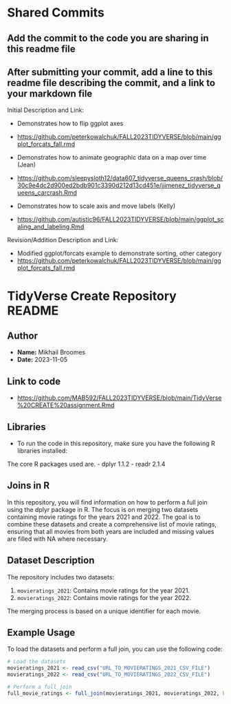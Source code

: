 # Shared Commits
## Add the commit to the code you are sharing in this readme file
## After submitting your commit, add a line to this readme file describing the commit, and a link to your markdown file

Initial Description and Link: 
* Demonstrates how to flip ggplot axes
* https://github.com/peterkowalchuk/FALL2023TIDYVERSE/blob/main/ggplot_forcats_fall.rmd
* Demonstrates how to animate geographic data on a map over time (Jean)
* https://github.com/sleepysloth12/data607_tidyverse_queens_crash/blob/30c9e4dc2d900ed2bdb901c3390d212d13cd451e/jjimenez_tidyverse_queens_carcrash.Rmd

* Demonstrates how to scale axis and move labels (Kelly)
* https://github.com/autistic96/FALL2023TIDYVERSE/blob/main/ggplot_scaling_and_labeling.Rmd

Revision/Addition Description and Link:
* Modified ggplot/forcats example to demonstrate sorting, other category
* https://github.com/peterkowalchuk/FALL2023TIDYVERSE/blob/main/ggplot_forcats_fall.rmd
# TidyVerse Create Repository README

## Author
- **Name:** Mikhail Broomes
- **Date:** 2023-11-05

## Link to code 
- https://github.com/MAB592/FALL2023TIDYVERSE/blob/main/TidyVerse%20CREATE%20assignment.Rmd

## Libraries
- To run the code in this repository, make sure you have the following R libraries installed:

 The core R packages used are.
    - dplyr 1.1.2
    - readr 2.1.4
  

## Joins in R
In this repository, you will find information on how to perform a full join using the dplyr package in R. The focus is on merging two datasets containing movie ratings for the years 2021 and 2022. The goal is to combine these datasets and create a comprehensive list of movie ratings, ensuring that all movies from both years are included and missing values are filled with NA where necessary.

## Dataset Description

The repository includes two datasets:

1. `movieratings_2021`: Contains movie ratings for the year 2021.
2. `movieratings_2022`: Contains movie ratings for the year 2022.

The merging process is based on a unique identifier for each movie.

## Example Usage
To load the datasets and perform a full join, you can use the following code:

```R
# Load the datasets
movieratings_2021 <- read_csv("URL_TO_MOVIERATINGS_2021_CSV_FILE")
movieratings_2022 <- read_csv("URL_TO_MOVIERATINGS_2022_CSV_FILE")

# Perform a full join
full_movie_ratings <- full_join(movieratings_2021, movieratings_2022, by = "Film")
